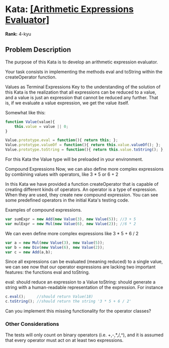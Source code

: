 # Kata: [\[Arithmetic Expressions Evaluator\]](https://www.codewars.com/kata/529f5e262281a70d9b00088a)

**Rank:** 4-kyu

## Problem Description
The purpose of this Kata is to develop an arithmetic expression evaluator.

Your task consists in implementing the methods eval and toString within the createOperator function.

Values as Terminal Expressions
Key to the understanding of the solution of this Kata is the realization that all expressions can be reduced to a value, and a value is just an expression that cannot be reduced any further. That is, if we evaluate a value expression, we get the value itself.

Somewhat like this:

```javascript
function Value(value){
    this.value = value || 0;
}

Value.prototype.eval = function(){ return this; };
Value.prototype.valueOf = function(){ return this.value.valueOf(); };
Value.prototype.toString = function(){ return this.value.toString(); };

```

For this Kata the Value type will be preloaded in your environment.

Compound Expressions
Now, we can also define more complex expressions by combining values with operators, like 3 * 5 or 6 + 2

In this Kata we have provided a function createOperator that is capable of creating different kinds of operators. An operator is a type of expression. When they are used, they create new compound expression. You can see some predefined operators in the initial Kata's testing code.

Examples of compound expressions.

```javascript
var sumExpr = new Add(new Value(3), new Value(5)); //3 + 5
var mulExpr = new Mul(new Value(6), new Value(2)); //6 * 2
```

We can even define more complex expressions like  3 * 5 + 6 / 2

```javascript
var a = new Mul(new Value(3), new Value(5)); 
var b = new Div(new Value(6), new Value(2)); 
var c = new Add(a,b); 
```

Since all expressions can be evaluated (meaning reduced) to a single value, we can see now that our operator expressions are lacking two important features: the functions eval and toString.

eval: should reduce an expression to a Value
toString: should generate a string with a human-readable representation of the expression.
For instance

```javascript
c.eval();     //should return Value(18)
c.toString(); //should return the string '3 * 5 + 6 / 2'
```

Can you implement this missing functionality for the operator classes?

### Other Considerations
The tests will only count on binary operators (i.e. +,-,*,/,^), and it is assumed that every operator must act on at least two expressions.